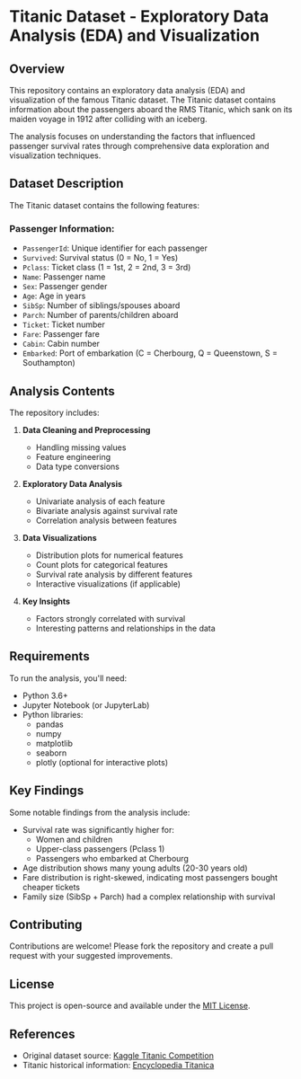 # Titanic Dataset - Exploratory Data Analysis (EDA) and Visualization

## Overview
This repository contains an exploratory data analysis (EDA) and visualization of the famous Titanic dataset. The Titanic dataset contains information about the passengers aboard the RMS Titanic, which sank on its maiden voyage in 1912 after colliding with an iceberg.

The analysis focuses on understanding the factors that influenced passenger survival rates through comprehensive data exploration and visualization techniques.

## Dataset Description
The Titanic dataset contains the following features:

### Passenger Information:
- `PassengerId`: Unique identifier for each passenger
- `Survived`: Survival status (0 = No, 1 = Yes)
- `Pclass`: Ticket class (1 = 1st, 2 = 2nd, 3 = 3rd)
- `Name`: Passenger name
- `Sex`: Passenger gender
- `Age`: Age in years
- `SibSp`: Number of siblings/spouses aboard
- `Parch`: Number of parents/children aboard
- `Ticket`: Ticket number
- `Fare`: Passenger fare
- `Cabin`: Cabin number
- `Embarked`: Port of embarkation (C = Cherbourg, Q = Queenstown, S = Southampton)

## Analysis Contents
The repository includes:

1. **Data Cleaning and Preprocessing**
   - Handling missing values
   - Feature engineering
   - Data type conversions

2. **Exploratory Data Analysis**
   - Univariate analysis of each feature
   - Bivariate analysis against survival rate
   - Correlation analysis between features

3. **Data Visualizations**
   - Distribution plots for numerical features
   - Count plots for categorical features
   - Survival rate analysis by different features
   - Interactive visualizations (if applicable)

4. **Key Insights**
   - Factors strongly correlated with survival
   - Interesting patterns and relationships in the data

## Requirements
To run the analysis, you'll need:
- Python 3.6+
- Jupyter Notebook (or JupyterLab)
- Python libraries:
  - pandas
  - numpy
  - matplotlib
  - seaborn
  - plotly (optional for interactive plots)

## Key Findings
Some notable findings from the analysis include:
- Survival rate was significantly higher for:
  - Women and children
  - Upper-class passengers (Pclass 1)
  - Passengers who embarked at Cherbourg
- Age distribution shows many young adults (20-30 years old)
- Fare distribution is right-skewed, indicating most passengers bought cheaper tickets
- Family size (SibSp + Parch) had a complex relationship with survival

## Contributing
Contributions are welcome! Please fork the repository and create a pull request with your suggested improvements.

## License
This project is open-source and available under the [MIT License](LICENSE).

## References
- Original dataset source: [Kaggle Titanic Competition](https://www.kaggle.com/c/titanic)
- Titanic historical information: [Encyclopedia Titanica](https://www.encyclopedia-titanica.org/)
